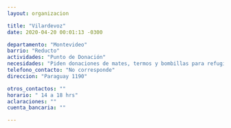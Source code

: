 ```yaml
---
layout: organizacion

title: "Vilardevoz"
date: 2020-04-20 00:01:13 -0300

departamento: "Montevideo"
barrio: "Reducto"
actividades: "Punto de Donación"
necesidades: "Piden donaciones de mates, termos y bombillas para refugiados."
telefono_contacto: "No corresponde"
direccion: "Paraguay 1190"

otros_contactos: ""
horario: " 14 a 18 hrs"
aclaraciones: ""
cuenta_bancaria: ""

---
```

